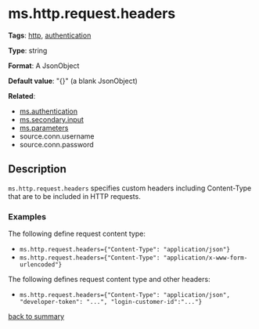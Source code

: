 # ms.http.request.headers

**Tags**: 
[http](categories.md#http-properties),
[authentication](authentication-properties.md)

**Type**: string

**Format**: A JsonObject

**Default value**: "{}" (a blank JsonObject)

**Related**:
- [ms.authentication](ms.authentication.md)
- [ms.secondary.input](ms.secondary.input.md)
- [ms.parameters](ms.parameters.md)
- source.conn.username
- source.conn.password

## Description

`ms.http.request.headers` specifies custom headers including Content-Type that are to be 
included in HTTP requests. 

### Examples

The following define request content type:

- `ms.http.request.headers={"Content-Type": "application/json"}`
- `ms.http.request.headers={"Content-Type": "application/x-www-form-urlencoded"}`

The following defines request content type and other headers:

- `ms.http.request.headers={"Content-Type": "application/json", "developer-token": "...", "login-customer-id":"..."}`

[back to summary](summary.md#mshttprequestheaders)
